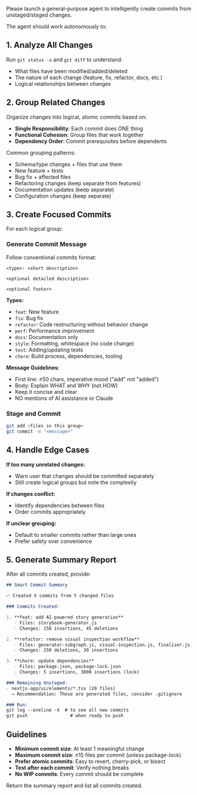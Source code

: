 Please launch a general-purpose agent to intelligently create commits from unstaged/staged changes.

The agent should work autonomously to:

## 1. Analyze All Changes

Run `git status -s` and `git diff` to understand:
- What files have been modified/added/deleted
- The nature of each change (feature, fix, refactor, docs, etc.)
- Logical relationships between changes

## 2. Group Related Changes

Organize changes into logical, atomic commits based on:
- **Single Responsibility**: Each commit does ONE thing
- **Functional Cohesion**: Group files that work together
- **Dependency Order**: Commit prerequisites before dependents

Common grouping patterns:
- Schema/type changes + files that use them
- New feature + tests
- Bug fix + affected files
- Refactoring changes (keep separate from features)
- Documentation updates (keep separate)
- Configuration changes (keep separate)

## 3. Create Focused Commits

For each logical group:

### Generate Commit Message
Follow conventional commits format:
```
<type>: <short description>

<optional detailed description>

<optional footer>
```

**Types:**
- `feat`: New feature
- `fix`: Bug fix
- `refactor`: Code restructuring without behavior change
- `perf`: Performance improvement
- `docs`: Documentation only
- `style`: Formatting, whitespace (no code change)
- `test`: Adding/updating tests
- `chore`: Build process, dependencies, tooling

**Message Guidelines:**
- First line: ≤50 chars, imperative mood ("add" not "added")
- Body: Explain WHAT and WHY (not HOW)
- Keep it concise and clear
- NO mentions of AI assistance or Claude

### Stage and Commit
```bash
git add <files in this group>
git commit -m "<message>"
```

## 4. Handle Edge Cases

**If too many unrelated changes:**
- Warn user that changes should be committed separately
- Still create logical groups but note the complexity

**If changes conflict:**
- Identify dependencies between files
- Order commits appropriately

**If unclear grouping:**
- Default to smaller commits rather than large ones
- Prefer safety over convenience

## 5. Generate Summary Report

After all commits created, provide:

```markdown
## Smart Commit Summary

✅ Created X commits from Y changed files

### Commits Created:

1. **feat: add AI-powered story generation**
   - Files: storybook-generator.js
   - Changes: 150 insertions, 45 deletions

2. **refactor: remove visual inspection workflow**
   - Files: generator-subgraph.js, visual-inspection.js, finalizer.js
   - Changes: 250 deletions, 30 insertions

3. **chore: update dependencies**
   - Files: package.json, package-lock.json
   - Changes: 5 insertions, 3000 insertions (lock)

### Remaining Unstaged:
- nextjs-app/ui/elements/*.tsx (20 files)
  → Recommendation: These are generated files, consider .gitignore

### Run:
git log --oneline -X  # to see all new commits
git push                # when ready to push
```

## Guidelines

- **Minimum commit size**: At least 1 meaningful change
- **Maximum commit size**: ≤15 files per commit (unless package-lock)
- **Prefer atomic commits**: Easy to revert, cherry-pick, or bisect
- **Test after each commit**: Verify nothing breaks
- **No WIP commits**: Every commit should be complete

Return the summary report and list all commits created.
